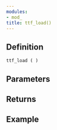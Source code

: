 ```yaml
---
modules:
- mod_
title: ttf_load()
---
```


## Definition

    ttf_load ( )

## Parameters

## Returns

## Example

```
```
